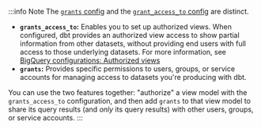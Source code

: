 :::info Note
The [`grants` config](resource-configs/grants) and the [`grant_access_to` config](bigquery-configs#authorized-views) are distinct.

- **`grants_access_to`:** Enables you to set up authorized views. When configured, dbt provides an authorized view access to show partial information from other datasets, without providing end users with full access to those underlying datasets. For more information, see [BigQuery configurations: Authorized views](/reference/resource-configs/bigquery-configs#authorized-views)
- **`grants`:** Provides specific permissions to users, groups, or service accounts for managing access to datasets you're producing with dbt.

You can use the two features together: "authorize" a view model with the `grants_access_to` configuration, and then add `grants` to that view model to share its query results (and _only_ its query results) with other users, groups, or service accounts.
:::
